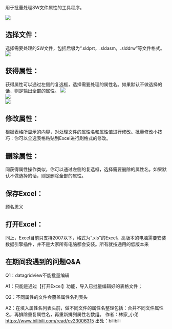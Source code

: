 用于批量处理SW文件属性的工具程序。

<img src="https://i0.hdslb.com/bfs/article/cbb945a56b49f8c1775cdb99adc9b7f73ac882b9.png@765w_368h_progressive.webp"><br>

## 选择文件：
选择需要处理的SW文件，包括后缀为“.sldprt，.sldasm，.slddrw”等文件格式。  
<img src="https://i0.hdslb.com/bfs/article/27ec2bda37655909726569fe14c2171f842733e0.png@918w_449h_progressive.webp"><br>

## 获得属性：
获得属性可以通过左侧的复选框，选择需要处理的属性名。如果默认不做选择的话，则是输出全部的属性。
<img src="https://i0.hdslb.com/bfs/article/636b82cd180f5077e076ed73ef4c93d2478a6a4a.png@942w_491h_progressive.webp"><br>
<img src="https://i0.hdslb.com/bfs/article/eeed25acd1ac7ba1510bbec3bf7dc7b327c3aee6.png@942w_494h_progressive.webp"><br>
<img src="https://i0.hdslb.com/bfs/article/896b8a9d9e97da5dda313d88f8fc45d3dab97cb4.png@942w_495h_progressive.webp"><br>
## 修改属性：
根据表格所显示的内容，对处理文件的属性名和属性值进行修改。批量修改小技巧：你可以全选表格粘贴到Excel进行刷格式的修改。

## 删除属性：
同获得属性操作类似，你可以通过左侧的复选框，选择需要删除的属性名。如果默认不做选择的话，则是删除全部的属性。


## 保存Excel：
顾名思义

## 打开Excel：
同上，Excel目前只支持2007以下，格式为“.xls”的Excel。高版本的电脑需要安装数据引擎插件，并不是大家所有电脑都会安装。所有就按通用的低版本来



## 在期间我遇到的问题Q&A
Q1：datagridview不能批量编辑

A1：只能是通过【打开Excel】功能，导入已批量编辑好的表格文件；

Q2：不同属性的文件会覆盖属性名列表头

A2：在填入属性名列表头前，做不同文件的属性名整理包括：合并不同文件属性名，再排除重复属性名，再重新排列属性名数组。 作者：林家_小弟 https://www.bilibili.com/read/cv23006315 出处：bilibili
